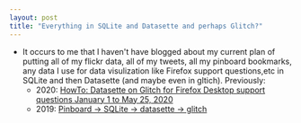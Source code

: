 ```yaml
---
layout: post
title: "Everything in SQLite and Datasette and perhaps Glitch?"
---
```

* It occurs to me that I haven't have blogged about my  current plan of putting all of my flickr data, all of my tweets, all my pinboard bookmarks, any data I use for data visulization like Firefox support questions,etc  in SQLite and then Datasette (and maybe even in gltich). Previously:
  * 2020: [HowTo: Datasette on Glitch for Firefox Desktop support questions January 1 to May 25, 2020](http://rolandtanglao.com/2020/05/25/p2-glitch-datasette-firefox-desktop-support-january1-may25-2020/) 
  * 2019: [Pinboard -> SQLite -> datasette -> glitch](http://rolandtanglao.com/2019/11/08/p1-pinboard-sqlite-glitch/)